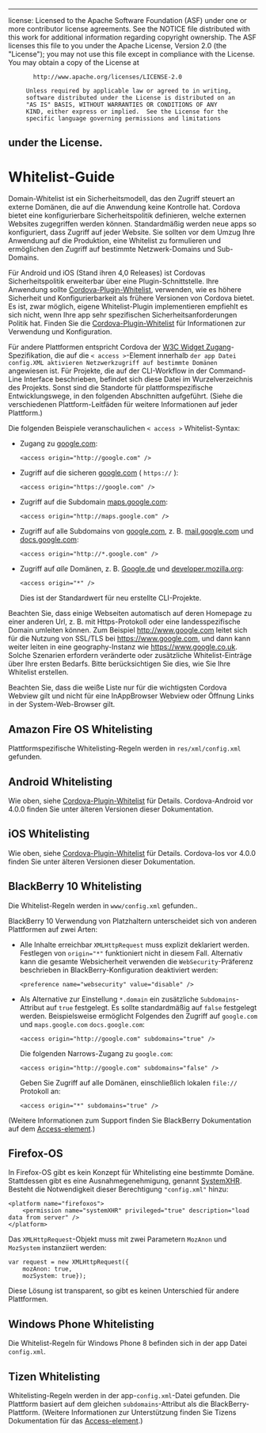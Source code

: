* * *

license: Licensed to the Apache Software Foundation (ASF) under one or more contributor license agreements. See the NOTICE file distributed with this work for additional information regarding copyright ownership. The ASF licenses this file to you under the Apache License, Version 2.0 (the "License"); you may not use this file except in compliance with the License. You may obtain a copy of the License at

           http://www.apache.org/licenses/LICENSE-2.0
    
         Unless required by applicable law or agreed to in writing,
         software distributed under the License is distributed on an
         "AS IS" BASIS, WITHOUT WARRANTIES OR CONDITIONS OF ANY
         KIND, either express or implied.  See the License for the
         specific language governing permissions and limitations
    

## under the License.

# Whitelist-Guide

Domain-Whitelist ist ein Sicherheitsmodell, das den Zugriff steuert an externe Domänen, die auf die Anwendung keine Kontrolle hat. Cordova bietet eine konfigurierbare Sicherheitspolitik definieren, welche externen Websites zugegriffen werden können. Standardmäßig werden neue apps so konfiguriert, dass Zugriff auf jeder Website. Sie sollten vor dem Umzug Ihre Anwendung auf die Produktion, eine Whitelist zu formulieren und ermöglichen den Zugriff auf bestimmte Netzwerk-Domains und Sub-Domains.

Für Android und iOS (Stand ihren 4,0 Releases) ist Cordovas Sicherheitspolitik erweiterbar über eine Plugin-Schnittstelle. Ihre Anwendung sollte [Cordova-Plugin-Whitelist][1], verwenden, wie es höhere Sicherheit und Konfigurierbarkeit als frühere Versionen von Cordova bietet. Es ist, zwar möglich, eigene Whitelist-Plugin implementieren empfiehlt es sich nicht, wenn Ihre app sehr spezifischen Sicherheitsanforderungen Politik hat. Finden Sie die [Cordova-Plugin-Whitelist][1] für Informationen zur Verwendung und Konfiguration.

 [1]: https://github.com/apache/cordova-plugin-whitelist

Für andere Plattformen entspricht Cordova der [W3C Widget Zugang][2]-Spezifikation, die auf die `< access >`-Element innerhalb `der app Datei config.XML aktivieren Netzwerkzugriff auf bestimmte Domänen` angewiesen ist. Für Projekte, die auf der CLI-Workflow in der Command-Line Interface beschrieben, befindet sich diese Datei im Wurzelverzeichnis des Projekts. Sonst sind die Standorte für plattformspezifische Entwicklungswege, in den folgenden Abschnitten aufgeführt. (Siehe die verschiedenen Plattform-Leitfäden für weitere Informationen auf jeder Plattform.)

 [2]: http://www.w3.org/TR/widgets-access/

Die folgenden Beispiele veranschaulichen `< access >` Whitelist-Syntax:

*   Zugang zu [google.com][3]:
    
        <access origin="http://google.com" />
        

*   Zugriff auf die sicheren [google.com][4] ( `https://` ):
    
        <access origin="https://google.com" />
        

*   Zugriff auf die Subdomain [maps.google.com][5]:
    
        <access origin="http://maps.google.com" />
        

*   Zugriff auf alle Subdomains von [google.com][3], z. B. [mail.google.com][6] und [docs.google.com][7]:
    
        <access origin="http://*.google.com" />
        

*   Zugriff auf *alle* Domänen, z. B. [Google.de][3] und [developer.mozilla.org][8]:
    
        <access origin="*" />
        
    
    Dies ist der Standardwert für neu erstellte CLI-Projekte.

 [3]: http://google.com
 [4]: https://google.com
 [5]: http://maps.google.com
 [6]: http://mail.google.com
 [7]: http://docs.google.com
 [8]: http://developer.mozilla.org

Beachten Sie, dass einige Webseiten automatisch auf deren Homepage zu einer anderen Url, z. B. mit Https-Protokoll oder eine landesspezifische Domain umleiten können. Zum Beispiel http://www.google.com leitet sich für die Nutzung von SSL/TLS bei https://www.google.com, und dann kann weiter leiten in eine geography-Instanz wie https://www.google.co.uk. Solche Szenarien erfordern veränderte oder zusätzliche Whitelist-Einträge über Ihre ersten Bedarfs. Bitte berücksichtigen Sie dies, wie Sie Ihre Whitelist erstellen.

Beachten Sie, dass die weiße Liste nur für die wichtigsten Cordova Webview gilt und nicht für eine InAppBrowser Webview oder Öffnung Links in der System-Web-Browser gilt.

## Amazon Fire OS Whitelisting

Plattformspezifische Whitelisting-Regeln werden in `res/xml/config.xml` gefunden.

## Android Whitelisting

Wie oben, siehe [Cordova-Plugin-Whitelist][1] für Details. Cordova-Android vor 4.0.0 finden Sie unter älteren Versionen dieser Dokumentation.

## iOS Whitelisting

Wie oben, siehe [Cordova-Plugin-Whitelist][1] für Details. Cordova-Ios vor 4.0.0 finden Sie unter älteren Versionen dieser Dokumentation.

## BlackBerry 10 Whitelisting

Die Whitelist-Regeln werden in `www/config.xml` gefunden..

BlackBerry 10 Verwendung von Platzhaltern unterscheidet sich von anderen Plattformen auf zwei Arten:

*   Alle Inhalte erreichbar `XMLHttpRequest` muss explizit deklariert werden. Festlegen von `origin="*"` funktioniert nicht in diesem Fall. Alternativ kann die gesamte Websicherheit verwenden die `WebSecurity`-Präferenz beschrieben in BlackBerry-Konfiguration deaktiviert werden:
    
        <preference name="websecurity" value="disable" />
        

*   Als Alternative zur Einstellung `*.domain` ein zusätzliche `Subdomains`-Attribut auf `true` festgelegt. Es sollte standardmäßig auf `false` festgelegt werden. Beispielsweise ermöglicht Folgendes den Zugriff auf `google.com` und `maps.google.com` `docs.google.com`:
    
        <access origin="http://google.com" subdomains="true" />
        
    
    Die folgenden Narrows-Zugang zu `google.com`:
    
        <access origin="http://google.com" subdomains="false" />
        
    
    Geben Sie Zugriff auf alle Domänen, einschließlich lokalen `file://` Protokoll an:
    
        <access origin="*" subdomains="true" />
        

(Weitere Informationen zum Support finden Sie BlackBerry Dokumentation auf dem [Access-element][9].)

 [9]: https://developer.blackberry.com/html5/documentation/ww_developing/Access_element_834677_11.html

## Firefox-OS

In Firefox-OS gibt es kein Konzept für Whitelisting eine bestimmte Domäne. Stattdessen gibt es eine Ausnahmegenehmigung, genannt [SystemXHR][10]. Besteht die Notwendigkeit dieser Berechtigung `"config.xml"` hinzu:

 [10]: https://developer.mozilla.org/en-US/docs/Web/API/XMLHttpRequest#Permissions

    <platform name="firefoxos">
        <permission name="systemXHR" privileged="true" description="load data from server" />
    </platform>
    

Das `XMLHttpRequest`-Objekt muss mit zwei Parametern `MozAnon` und `MozSystem` instanziiert werden:

    var request = new XMLHttpRequest({
        mozAnon: true,
        mozSystem: true});
    

Diese Lösung ist transparent, so gibt es keinen Unterschied für andere Plattformen.

## Windows Phone Whitelisting

Die Whitelist-Regeln für Windows Phone 8 befinden sich in der app Datei `config.xml`.

## Tizen Whitelisting

Whitelisting-Regeln werden in der app-`config.xml`-Datei gefunden. Die Plattform basiert auf dem gleichen `subdomains`-Attribut als die BlackBerry-Plattform. (Weitere Informationen zur Unterstützung finden Sie Tizens Dokumentation für das [Access-element][11].)

 [11]: https://developer.tizen.org/help/index.jsp?topic=%2Forg.tizen.web.appprogramming%2Fhtml%2Fide_sdk_tools%2Fconfig_editor_w3celements.htm